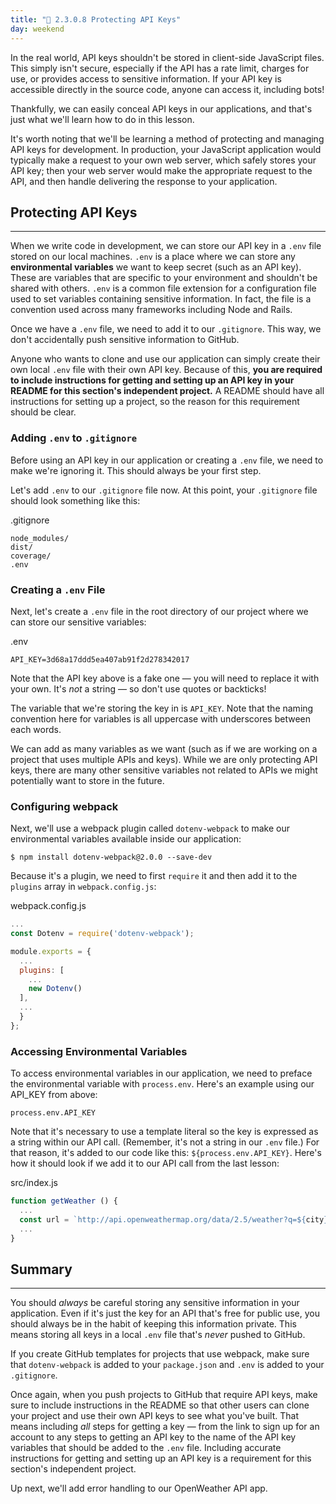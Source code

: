 ```yaml
---
title: "📓 2.3.0.8 Protecting API Keys"
day: weekend
---
```


In the real world, API keys shouldn't be stored in client-side JavaScript files. This simply isn't secure, especially if the API has a rate limit, charges for use, or provides access to sensitive information. If your API key is accessible directly in the source code, anyone can access it, including bots!

Thankfully, we can easily conceal API keys in our applications, and that's just what we'll learn how to do in this lesson. 

It's worth noting that we'll be learning a method of protecting and managing API keys for development. In production, your JavaScript application would typically make a request to your own web server, which safely stores your API key; then your web server would make the appropriate request to the API, and then handle delivering the response to your application. 

## Protecting API Keys
--- 

When we write code in development, we can store our API key in a `.env` file stored on our local machines. `.env` is a place where we can store any **environmental variables** we want to keep secret (such as an API key). These are variables that are specific to your environment and shouldn't be shared with others. `.env` is a common file extension for a configuration file used to set variables containing sensitive information. In fact, the file is a convention used across many frameworks including Node and Rails.

Once we have a `.env` file, we need to add it to our `.gitignore`. This way, we don't accidentally push sensitive information to GitHub.

Anyone who wants to clone and use our application can simply create their own local `.env` file with their own API key. Because of this, **you are required to include instructions for getting and setting up an API key in your README for this section's independent project.** A README should have all instructions for setting up a project, so the reason for this requirement should be clear. 

### Adding `.env` to `.gitignore`

Before using an API key in our application or creating a `.env` file, we need to make we're ignoring it. This should always be your first step. 

Let's add `.env` to our `.gitignore` file now. At this point, your `.gitignore` file should look something like this:

<div class="filename">.gitignore</div>

```
node_modules/
dist/
coverage/
.env
```

### Creating a `.env` File

Next, let's create a `.env` file in the root directory of our project where we can store our sensitive variables:

<div class="filename">.env</div>

```
API_KEY=3d68a17ddd5ea407ab91f2d278342017
```

Note that the API key above is a fake one — you will need to replace it with your own. It's _not_ a string — so don't use quotes or backticks!

The variable that we're storing the key in is `API_KEY`. Note that the naming convention here for variables is all uppercase with underscores between each words.

We can add as many variables as we want (such as if we are working on a project that uses multiple APIs and keys). While we are only protecting API keys, there are many other sensitive variables not related to APIs we might potentially want to store in the future. 

### Configuring webpack

Next, we'll use a webpack plugin called `dotenv-webpack` to make our environmental variables available inside our application:

```shell
$ npm install dotenv-webpack@2.0.0 --save-dev
```

Because it's a plugin, we need to first `require` it and then add it to the `plugins` array in `webpack.config.js`:

<div class="filename">webpack.config.js</div>

```js
...
const Dotenv = require('dotenv-webpack');

module.exports = {
  ...
  plugins: [
    ...
    new Dotenv()
  ],
  ...
  }
};
```

### Accessing Environmental Variables

To access environmental variables in our application, we need to preface the environmental variable with `process.env`. Here's an example using our API_KEY from above:

```shell
process.env.API_KEY
```

Note that it's necessary to use a template literal so the key is expressed as a string within our API call. (Remember, it's not a string in our `.env` file.) For that reason, it's added to our code like this: `${process.env.API_KEY}`. Here's how it should look if we add it to our API call from the last lesson:

<div class="filename">src/index.js</div>

```javascript
function getWeather () {
  ...
  const url = `http://api.openweathermap.org/data/2.5/weather?q=${city}&appid=${process.env.API_KEY}`
  ...
}
```

## Summary
---

You should _always_ be careful storing any sensitive information in your application. Even if it's just the key for an API that's free for public use, you should always be in the habit of keeping this information private. This means storing all keys in a local `.env` file that's _never_ pushed to GitHub. 

If you create GitHub templates for projects that use webpack, make sure that `dotenv-webpack` is added to your `package.json` and `.env` is added to your `.gitignore`. 

Once again, when you push projects to GitHub that require API keys, make sure to include instructions in the README so that other users can clone your project and use their own API keys to see what you've built. That means including _all_ steps for getting a key — from the link to sign up for an account to any steps to getting an API key to the name of the API key variables that should be added to the `.env` file. Including accurate instructions for getting and setting up an API key is a requirement for this section's independent project.

Up next, we'll add error handling to our OpenWeather API app.

